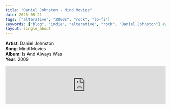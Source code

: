 ```yaml
---
title: "Daniel Johnston - Mind Movies"
date: 2025-05-21
tags: ["alterative", "2000s", "rock", "lo-fi"] 
keywords: ["blog", "indie", "alterative", "rock", "Daniel Johnston"] #["indie-rock", "alterative", "rock", "lo-fi", "new", "60s", "70s", "80s", "90s", "2000s", "2010s", "2020s"]
layout: single_about
---
```


**Artist**: Daniel Johnston \
**Song**: Mind Movies \
**Album**: Is And Always Was \
**Year**: 2009

<iframe style="border: 0; width: 100%; height: 120px;" src="https://bandcamp.com/EmbeddedPlayer/album=935540900/size=large/bgcol=ffffff/linkcol=0687f5/tracklist=false/artwork=small/track=3520793477/transparent=true/" seamless><a href="https://danieljohnston.bandcamp.com/album/is-and-always-was-2009">Is And Always Was (2009) by Daniel Johnston</a></iframe>